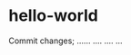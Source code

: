# hello-world

Commit changes;
          ......
              ....
                ....
                  ...
